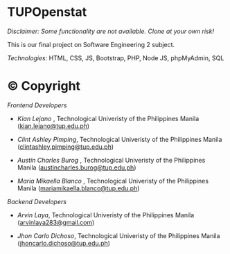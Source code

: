 # TUPOpenstat

**Disclaimer:* Some functionality are not available. *Clone at your own risk!**

This is our final project on Software Engineering 2 subject.

*Technologies:* HTML, CSS, JS, Bootstrap, PHP, Node JS, phpMyAdmin, SQL

# © Copyright
*Frontend Developers*

- *Kian Lejano* , Technological Univeristy of the Philippines Manila (kian.lejano@tup.edu.ph)

- *Clint Ashley Pimping*, Technological Univeristy of the Philippines Manila (clintashley.pimping@tup.edu.ph)

- *Austin Charles Burog* , Technological Univeristy of the Philippines Manila (austincharles.burog@tup.edu.ph)

- *Maria Mikaella Blanco* , Technological Univeristy of the Philippines Manila (mariamikaella.blanco@tup.edu.ph)

*Backend Developers*

- *Arvin Laya*, Technological Univeristy of the Philippines Manila (arvinlaya283@gmail.com)

- *Jhon Carlo Dichoso*, Technological Univeristy of the Philippines Manila (jhoncarlo.dichoso@tup.edu.ph)
